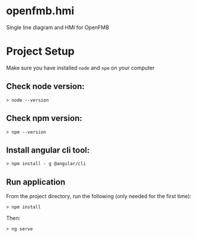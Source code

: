 # openfmb.hmi
Single line diagram and HMI for OpenFMB

# Project Setup
Make sure you have installed `node` and `npm` on your computer

## Check node version:

```
> node --version
```

## Check npm version:

```
> npm --version
```

## Install angular cli tool:

```
> npm install - g @angular/cli
```

## Run application

From the project directory, run the following (only needed for the first time):

```
> npm install
```

Then:

```
> ng serve
```